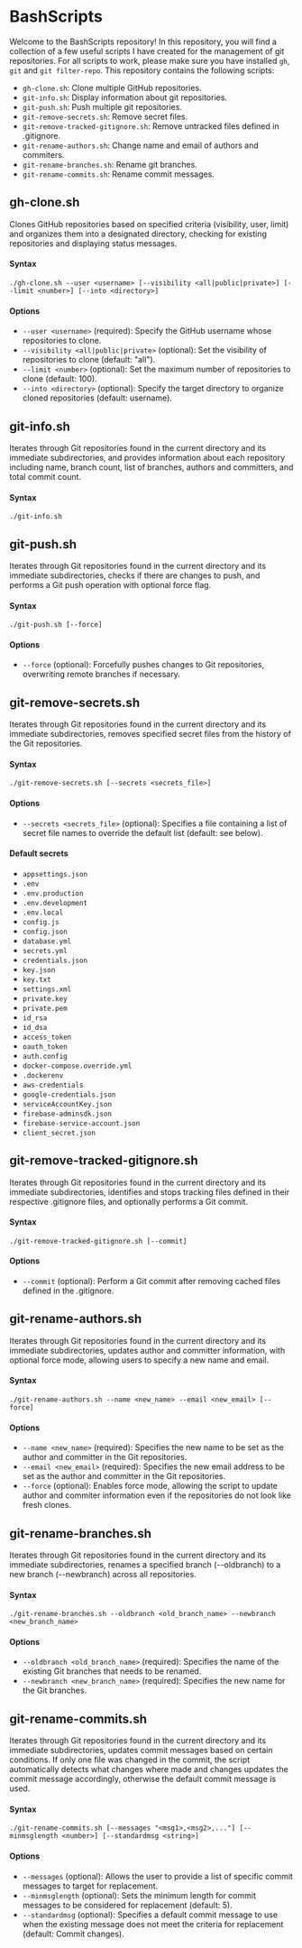# BashScripts
Welcome to the BashScripts repository! In this repository, you will find a collection of a few useful scripts I have created for the management of git repositories. For all scripts to work, please make sure you have installed `gh`, `git` and `git filter-repo`. This repository contains the following scripts:
* `gh-clone.sh`: Clone multiple GitHub repositories.
* `git-info.sh`: Display information about git repositories.
* `git-push.sh`: Push multiple git repositories.
* `git-remove-secrets.sh`: Remove secret files.
* `git-remove-tracked-gitignore.sh`: Remove untracked files defined in .gitignore.
* `git-rename-authors.sh`: Change name and email of authors and commiters.
* `git-rename-branches.sh`: Rename git branches.
* `git-rename-commits.sh`: Rename commit messages.
## gh-clone.sh
Clones GitHub repositories based on specified criteria (visibility, user, limit) and organizes them into a designated directory, checking for existing repositories and displaying status messages.
#### Syntax
```
./gh-clone.sh --user <username> [--visibility <all|public|private>] [--limit <number>] [--into <directory>]
```
#### Options
* `--user <username>` (required): Specify the GitHub username whose repositories to clone.
* `--visibility <all|public|private>` (optional): Set the visibility of repositories to clone (default: "all").
* `--limit <number>` (optional): Set the maximum number of repositories to clone (default: 100).
* `--into <directory>` (optional): Specify the target directory to organize cloned repositories (default: username).
## git-info.sh
Iterates through Git repositories found in the current directory and its immediate subdirectories, and provides information about each repository including name, branch count, list of branches, authors and committers, and total commit count.
#### Syntax
```
./git-info.sh
```
## git-push.sh
Iterates through Git repositories found in the current directory and its immediate subdirectories, checks if there are changes to push, and performs a Git push operation with optional force flag.
#### Syntax
```
./git-push.sh [--force]
```
#### Options
* `--force` (optional): Forcefully pushes changes to Git repositories, overwriting remote branches if necessary.
## git-remove-secrets.sh
Iterates through Git repositories found in the current directory and its immediate subdirectories, removes specified secret files from the history of the Git repositories.
#### Syntax
```
./git-remove-secrets.sh [--secrets <secrets_file>]
```
#### Options
* `--secrets <secrets_file>` (optional): Specifies a file containing a list of secret file names to override the default list (default: see below).
#### Default secrets
* `appsettings.json`
* `.env`
* `.env.production`
* `.env.development`
* `.env.local`
* `config.js`
* `config.json`
* `database.yml`
* `secrets.yml`
* `credentials.json`
* `key.json`
* `key.txt`
* `settings.xml`
* `private.key`
* `private.pem`
* `id_rsa`
* `id_dsa`
* `access_token`
* `oauth_token`
* `auth.config`
* `docker-compose.override.yml`
* `.dockerenv`
* `aws-credentials`
* `google-credentials.json`
* `serviceAccountKey.json`
* `firebase-adminsdk.json`
* `firebase-service-account.json`
* `client_secret.json`
## git-remove-tracked-gitignore.sh
Iterates through Git repositories found in the current directory and its immediate subdirectories, identifies and stops tracking files defined in their respective .gitignore files, and optionally performs a Git commit.
#### Syntax
```
./git-remove-tracked-gitignore.sh [--commit]
```
#### Options
* `--commit` (optional): Perform a Git commit after removing cached files defined in the .gitignore.
## git-rename-authors.sh
Iterates through Git repositories found in the current directory and its immediate subdirectories, updates author and committer information, with optional force mode, allowing users to specify a new name and email.
#### Syntax
```
./git-rename-authors.sh --name <new_name> --email <new_email> [--force]
```
#### Options
* `--name <new_name>` (required): Specifies the new name to be set as the author and committer in the Git repositories.
* `--email <new_email>` (required): Specifies the new email address to be set as the author and committer in the Git repositories.
* `--force` (optional): Enables force mode, allowing the script to update author and commiter information even if the repositories do not look like fresh clones.
## git-rename-branches.sh
Iterates through Git repositories found in the current directory and its immediate subdirectories, renames a specified branch (--oldbranch) to a new branch (--newbranch) across all repositories.
#### Syntax
```
./git-rename-branches.sh --oldbranch <old_branch_name> --newbranch <new_branch_name>
```
#### Options
* `--oldbranch <old_branch_name>` (required): Specifies the name of the existing Git branches that needs to be renamed.
* `--newbranch <new_branch_name>` (required): Specifies the new name for the Git branches.
## git-rename-commits.sh
Iterates through Git repositories found in the current directory and its immediate subdirectories, updates commit messages based on certain conditions. If only one file was changed in the commit, the script automatically detects what changes where made and changes updates the commit message accordingly, otherwise the default commit message is used.
#### Syntax
```
./git-rename-commits.sh [--messages "<msg1>,<msg2>,..."] [--minmsglength <number>] [--standardmsg <string>]
```
#### Options
* `--messages` (optional): Allows the user to provide a list of specific commit messages to target for replacement.
* `--minmsglength` (optional): Sets the minimum length for commit messages to be considered for replacement (default: 5).
* `--standardmsg` (optional): Specifies a default commit message to use when the existing message does not meet the criteria for replacement (default: Commit changes).
